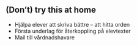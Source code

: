 ## (Don’t) try this at home

* Hjälpa elever att skriva bättre – att hitta orden
* Första underlag för återkoppling på elevtexter
* Mail till vårdnadshavare